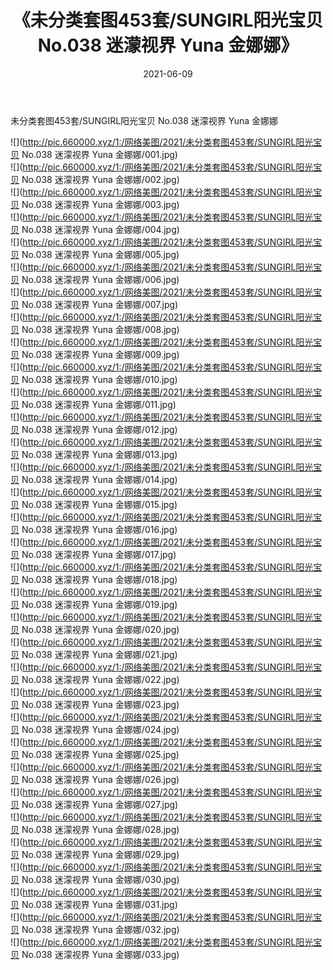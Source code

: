 ﻿---
layout: post
title:  《未分类套图453套/SUNGIRL阳光宝贝 No.038 迷濛视界 Yuna 金娜娜》
date:   2021-06-09
img: http://pic.660000.xyz/1:/网络美图/2021/未分类套图453套/SUNGIRL阳光宝贝 No.038 迷濛视界 Yuna 金娜娜/000.jpg
categories: [美女, 清纯, 唯美]
---

未分类套图453套/SUNGIRL阳光宝贝 No.038 迷濛视界 Yuna 金娜娜

 ![](http://pic.660000.xyz/1:/网络美图/2021/未分类套图453套/SUNGIRL阳光宝贝 No.038 迷濛视界 Yuna 金娜娜/001.jpg) <br>![](http://pic.660000.xyz/1:/网络美图/2021/未分类套图453套/SUNGIRL阳光宝贝 No.038 迷濛视界 Yuna 金娜娜/002.jpg) <br>![](http://pic.660000.xyz/1:/网络美图/2021/未分类套图453套/SUNGIRL阳光宝贝 No.038 迷濛视界 Yuna 金娜娜/003.jpg) <br>![](http://pic.660000.xyz/1:/网络美图/2021/未分类套图453套/SUNGIRL阳光宝贝 No.038 迷濛视界 Yuna 金娜娜/004.jpg) <br>![](http://pic.660000.xyz/1:/网络美图/2021/未分类套图453套/SUNGIRL阳光宝贝 No.038 迷濛视界 Yuna 金娜娜/005.jpg) <br>![](http://pic.660000.xyz/1:/网络美图/2021/未分类套图453套/SUNGIRL阳光宝贝 No.038 迷濛视界 Yuna 金娜娜/006.jpg) <br>![](http://pic.660000.xyz/1:/网络美图/2021/未分类套图453套/SUNGIRL阳光宝贝 No.038 迷濛视界 Yuna 金娜娜/007.jpg) <br>![](http://pic.660000.xyz/1:/网络美图/2021/未分类套图453套/SUNGIRL阳光宝贝 No.038 迷濛视界 Yuna 金娜娜/008.jpg) <br>![](http://pic.660000.xyz/1:/网络美图/2021/未分类套图453套/SUNGIRL阳光宝贝 No.038 迷濛视界 Yuna 金娜娜/009.jpg) <br>![](http://pic.660000.xyz/1:/网络美图/2021/未分类套图453套/SUNGIRL阳光宝贝 No.038 迷濛视界 Yuna 金娜娜/010.jpg) <br>![](http://pic.660000.xyz/1:/网络美图/2021/未分类套图453套/SUNGIRL阳光宝贝 No.038 迷濛视界 Yuna 金娜娜/011.jpg) <br>![](http://pic.660000.xyz/1:/网络美图/2021/未分类套图453套/SUNGIRL阳光宝贝 No.038 迷濛视界 Yuna 金娜娜/012.jpg) <br>![](http://pic.660000.xyz/1:/网络美图/2021/未分类套图453套/SUNGIRL阳光宝贝 No.038 迷濛视界 Yuna 金娜娜/013.jpg) <br>![](http://pic.660000.xyz/1:/网络美图/2021/未分类套图453套/SUNGIRL阳光宝贝 No.038 迷濛视界 Yuna 金娜娜/014.jpg) <br>![](http://pic.660000.xyz/1:/网络美图/2021/未分类套图453套/SUNGIRL阳光宝贝 No.038 迷濛视界 Yuna 金娜娜/015.jpg) <br>![](http://pic.660000.xyz/1:/网络美图/2021/未分类套图453套/SUNGIRL阳光宝贝 No.038 迷濛视界 Yuna 金娜娜/016.jpg) <br>![](http://pic.660000.xyz/1:/网络美图/2021/未分类套图453套/SUNGIRL阳光宝贝 No.038 迷濛视界 Yuna 金娜娜/017.jpg) <br>![](http://pic.660000.xyz/1:/网络美图/2021/未分类套图453套/SUNGIRL阳光宝贝 No.038 迷濛视界 Yuna 金娜娜/018.jpg) <br>![](http://pic.660000.xyz/1:/网络美图/2021/未分类套图453套/SUNGIRL阳光宝贝 No.038 迷濛视界 Yuna 金娜娜/019.jpg) <br>![](http://pic.660000.xyz/1:/网络美图/2021/未分类套图453套/SUNGIRL阳光宝贝 No.038 迷濛视界 Yuna 金娜娜/020.jpg) <br>![](http://pic.660000.xyz/1:/网络美图/2021/未分类套图453套/SUNGIRL阳光宝贝 No.038 迷濛视界 Yuna 金娜娜/021.jpg) <br>![](http://pic.660000.xyz/1:/网络美图/2021/未分类套图453套/SUNGIRL阳光宝贝 No.038 迷濛视界 Yuna 金娜娜/022.jpg) <br>![](http://pic.660000.xyz/1:/网络美图/2021/未分类套图453套/SUNGIRL阳光宝贝 No.038 迷濛视界 Yuna 金娜娜/023.jpg) <br>![](http://pic.660000.xyz/1:/网络美图/2021/未分类套图453套/SUNGIRL阳光宝贝 No.038 迷濛视界 Yuna 金娜娜/024.jpg) <br>![](http://pic.660000.xyz/1:/网络美图/2021/未分类套图453套/SUNGIRL阳光宝贝 No.038 迷濛视界 Yuna 金娜娜/025.jpg) <br>![](http://pic.660000.xyz/1:/网络美图/2021/未分类套图453套/SUNGIRL阳光宝贝 No.038 迷濛视界 Yuna 金娜娜/026.jpg) <br>![](http://pic.660000.xyz/1:/网络美图/2021/未分类套图453套/SUNGIRL阳光宝贝 No.038 迷濛视界 Yuna 金娜娜/027.jpg) <br>![](http://pic.660000.xyz/1:/网络美图/2021/未分类套图453套/SUNGIRL阳光宝贝 No.038 迷濛视界 Yuna 金娜娜/028.jpg) <br>![](http://pic.660000.xyz/1:/网络美图/2021/未分类套图453套/SUNGIRL阳光宝贝 No.038 迷濛视界 Yuna 金娜娜/029.jpg) <br>![](http://pic.660000.xyz/1:/网络美图/2021/未分类套图453套/SUNGIRL阳光宝贝 No.038 迷濛视界 Yuna 金娜娜/030.jpg) <br>![](http://pic.660000.xyz/1:/网络美图/2021/未分类套图453套/SUNGIRL阳光宝贝 No.038 迷濛视界 Yuna 金娜娜/031.jpg) <br>![](http://pic.660000.xyz/1:/网络美图/2021/未分类套图453套/SUNGIRL阳光宝贝 No.038 迷濛视界 Yuna 金娜娜/032.jpg) <br>![](http://pic.660000.xyz/1:/网络美图/2021/未分类套图453套/SUNGIRL阳光宝贝 No.038 迷濛视界 Yuna 金娜娜/033.jpg) <br>